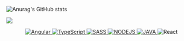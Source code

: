 ![Anurag's GitHub stats](https://github-readme-stats.vercel.app/api?username=saifmogaadi12&show_icons=true&theme=ayu-mirage)


<a href="[https://www.canva.com/design/DAFB7fUgkso/PWIbmNaBnVnNZV8OgoOluQ/view?website#2](https://www.canva.com/design/DAFCwoiPXpw/1UPr8KpRQfnjSwPT2XftOQ/watch?utm_content=DAFCwoiPXpw&utm_campaign=designshare&utm_medium=link&utm_source=publishsharelink)">  <img src = "[https://www.canva.com/design/DAFCwstlv6M/lcy3aHeUQk8FsfNvrIgXJg/watch?utm_content=DAFCwstlv6M&utm_campaign=share_your_design&utm_medium=link&utm_source=shareyourdesignpanel](https://www.canva.com/design/DAFCwstlv6M/lcy3aHeUQk8FsfNvrIgXJg/watch?utm_content=DAFCwstlv6M&utm_campaign=designshare&utm_medium=link&utm_source=publishsharelink)"/> </a>


<div align="center">
<a href="https://www.canva.com/design/DAFB7fUgkso/PWIbmNaBnVnNZV8OgoOluQ/view?website#2">
<img alt="Angular" src="https://img.shields.io/badge/Angular-DD0031?style=for-the-badge&logo=angular&logoColor=white"> <img alt="TypeScript" src= "https://img.shields.io/badge/TypeScript-007ACC?style=for-the-badge&logo=typescript&logoColor=white"> <img alt="SASS" src="https://img.shields.io/badge/SASS-hotpink.svg?style=for-the-badge&logo=SASS&logoColor=white"> <img alt="NODEJS" src="https://img.shields.io/badge/node.js-6DA55F?style=for-the-badge&logo=node.js&logoColor=white"> <img alt="JAVA" src="https://img.shields.io/badge/java-%23ED8B00.svg?style=for-the-badge&logo=java&logoColor=white"> </a>
<img alt="React" src="https://img.shields.io/badge/-ReactJs-61DAFB?logo=react&logoColor=white&style=for-the-badge"></div>
<br>
